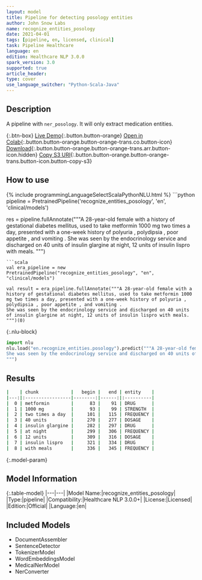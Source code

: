 ```yaml
---
layout: model
title: Pipeline for detecting posology entities
author: John Snow Labs
name: recognize_entities_posology
date: 2021-04-01
tags: [pipeline, en, licensed, clinical]
task: Pipeline Healthcare
language: en
edition: Healthcare NLP 3.0.0
spark_version: 3.0
supported: true
article_header:
type: cover
use_language_switcher: "Python-Scala-Java"
---
```


## Description

A pipeline with `ner_posology`. It will only extract medication entities.

{:.btn-box}
[Live Demo](https://demo.johnsnowlabs.com/healthcare/NER_POSOLOGY/){:.button.button-orange}
[Open in Colab](https://colab.research.google.com/github/JohnSnowLabs/spark-nlp-workshop/blob/master/tutorials/Certification_Trainings/Healthcare/11.Pretrained_Clinical_Pipelines.ipynb){:.button.button-orange.button-orange-trans.co.button-icon}
[Download](https://s3.amazonaws.com/auxdata.johnsnowlabs.com/clinical/models/recognize_entities_posology_en_3.0.0_3.0_1617298186572.zip){:.button.button-orange.button-orange-trans.arr.button-icon.hidden}
[Copy S3 URI](s3://auxdata.johnsnowlabs.com/clinical/models/recognize_entities_posology_en_3.0.0_3.0_1617298186572.zip){:.button.button-orange.button-orange-trans.button-icon.button-copy-s3}

## How to use



<div class="tabs-box" markdown="1">
{% include programmingLanguageSelectScalaPythonNLU.html %}
```python
pipeline = PretrainedPipeline('recognize_entities_posology', 'en', 'clinical/models')

res = pipeline.fullAnnotate("""A 28-year-old female with a history of gestational diabetes mellitus, used to take metformin 1000 mg two times a day, presented with a one-week history of polyuria , polydipsia , poor appetite , and vomiting .
She was seen by the endocrinology service and discharged on 40 units of insulin glargine at night, 12 units of insulin lispro with meals.
""")
```
```scala
val era_pipeline = new PretrainedPipeline("recognize_entities_posology", "en", "clinical/models")

val result = era_pipeline.fullAnnotate("""A 28-year-old female with a history of gestational diabetes mellitus, used to take metformin 1000 mg two times a day, presented with a one-week history of polyuria , polydipsia , poor appetite , and vomiting .
She was seen by the endocrinology service and discharged on 40 units of insulin glargine at night, 12 units of insulin lispro with meals.
""")(0)

```


{:.nlu-block}
```python
import nlu
nlu.load("en.recognize_entities.posology").predict("""A 28-year-old female with a history of gestational diabetes mellitus, used to take metformin 1000 mg two times a day, presented with a one-week history of polyuria , polydipsia , poor appetite , and vomiting .
She was seen by the endocrinology service and discharged on 40 units of insulin glargine at night, 12 units of insulin lispro with meals.
""")
```

</div>

## Results

```bash
|    | chunk            |   begin |   end | entity    |
|---:|:-----------------|--------:|------:|:----------|
|  0 | metformin        |      83 |    91 | DRUG      |
|  1 | 1000 mg          |      93 |    99 | STRENGTH  |
|  2 | two times a day  |     101 |   115 | FREQUENCY |
|  3 | 40 units         |     270 |   277 | DOSAGE    |
|  4 | insulin glargine |     282 |   297 | DRUG      |
|  5 | at night         |     299 |   306 | FREQUENCY |
|  6 | 12 units         |     309 |   316 | DOSAGE    |
|  7 | insulin lispro   |     321 |   334 | DRUG      |
|  8 | with meals       |     336 |   345 | FREQUENCY |

```

{:.model-param}
## Model Information

{:.table-model}
|---|---|
|Model Name:|recognize_entities_posology|
|Type:|pipeline|
|Compatibility:|Healthcare NLP 3.0.0+|
|License:|Licensed|
|Edition:|Official|
|Language:|en|

## Included Models

- DocumentAssembler
- SentenceDetector
- TokenizerModel
- WordEmbeddingsModel
- MedicalNerModel
- NerConverter